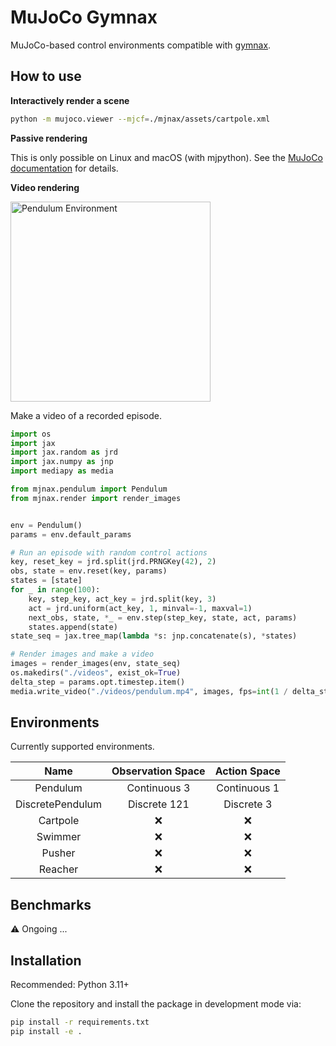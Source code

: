 # MuJoCo Gymnax

MuJoCo-based control environments compatible with [gymnax](https://github.com/RobertTLange/gymnax).

## How to use

**Interactively render a scene**

```bash
python -m mujoco.viewer --mjcf=./mjnax/assets/cartpole.xml
```

**Passive rendering**

This is only possible on Linux and macOS (with mjpython). See the [MuJoCo documentation](https://mujoco.readthedocs.io/en/stable/python.html) for details.


**Video rendering**

<img src="./doc/pendulum-cem.gif" width="320" alt="Pendulum Environment">

Make a video of a recorded episode.

```Python
import os
import jax
import jax.random as jrd
import jax.numpy as jnp
import mediapy as media

from mjnax.pendulum import Pendulum
from mjnax.render import render_images


env = Pendulum()
params = env.default_params

# Run an episode with random control actions
key, reset_key = jrd.split(jrd.PRNGKey(42), 2)
obs, state = env.reset(key, params)
states = [state]
for _ in range(100):
    key, step_key, act_key = jrd.split(key, 3)
    act = jrd.uniform(act_key, 1, minval=-1, maxval=1)
    next_obs, state, *_ = env.step(step_key, state, act, params)
    states.append(state)
state_seq = jax.tree_map(lambda *s: jnp.concatenate(s), *states)

# Render images and make a video
images = render_images(env, state_seq)
os.makedirs("./videos", exist_ok=True)
delta_step = params.opt.timestep.item()
media.write_video("./videos/pendulum.mp4", images, fps=int(1 / delta_step), qp=1, codec="h264")
```

## Environments

Currently supported environments.

|Name                |Observation Space |Action Space      |
|:------------------:|:----------------:|:----------------:|
|  Pendulum          |Continuous 3      |Continuous 1      |
|  DiscretePendulum  |Discrete 121      |Discrete 3        |
|  Cartpole          |:x:               |:x:               |
|  Swimmer           |:x:               |:x:               |
|  Pusher            |:x:               |:x:               |
|  Reacher           |:x:               |:x:               |

## Benchmarks

:warning: Ongoing ...

## Installation

Recommended: Python 3.11+

Clone the repository and install the package in development mode via:

```bash
pip install -r requirements.txt
pip install -e .
```

